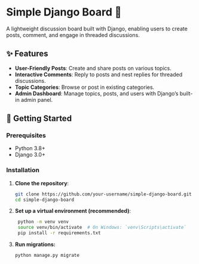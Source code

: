 # Simple Django Board 🎉

A lightweight discussion board built with Django, enabling users to create posts, comment, and engage in threaded discussions.

## ✨ Features
- **User-Friendly Posts**: Create and share posts on various topics.
- **Interactive Comments**: Reply to posts and nest replies for threaded discussions.
- **Topic Categories**: Browse or post in existing categories.
- **Admin Dashboard**: Manage topics, posts, and users with Django’s built-in admin panel.

## 🚀 Getting Started
### Prerequisites
- Python 3.8+
- Django 3.0+

### Installation
1. **Clone the repository**:
   ```bash
   git clone https://github.com/your-username/simple-django-board.git
   cd simple-django-board
2. **Set up a virtual environment (recommended)**:
   ```bash
    python -m venv venv
    source venv/bin/activate  # On Windows: `venv\Scripts\activate`
    pip install -r requirements.txt
3. **Run migrations:**
    ```bash
    python manage.py migrate

   
      
